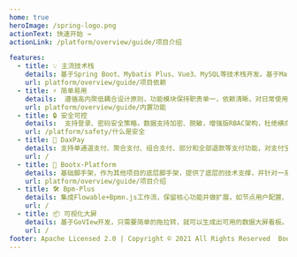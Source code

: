 ```yaml
---
home: true
heroImage: /spring-logo.png
actionText: 快速开始 →
actionLink: /platform/overview/guide/项目介绍

features:
  - title: 💡 主流技术栈
    details: 基于Spring Boot、Mybatis Plus、Vue3、MySQL等技术栈开发。基于Maven模块化设计，易于扩展，核心模块发布到中央仓库，可以直接进行依赖。
    url: platform/overview/guide/项目依赖
  - title: ⚡️ 简单易用
    details:  遵循高内聚低耦合设计原则，功能模块保持职责单一，依赖清晰，对日常使用中见功能进行实现，功能丰富，但不做过度封和设计
    url: platform/overview/guide/内置功能
  - title: 🔒️ 安全可控
    details:  支持登录、密码安全策略，数据支持加密、脱敏，增强版RBAC架构，杜绝横向和垂直越权风险，并对登录、操作、数据变动进行审计记录
    url: /platform/safety/什么是安全
  - title: 🔩 DaxPay
    details: 支持单通道支付、聚合支付、组合支付、部分和全部退款等支付功能，对支付宝、微信、云闪付、现金、钱包、储值卡等多种支付方式进行实现
    url: / 
  - title: 🔑 Bootx-Platform
    details: 基础脚手架，作为其他项目的底层脚手架，提供了底层的技术支撑，并针对一系列通用业务，提供了解决方案。
    url: platform/overview/guide/项目介绍
  - title: 🛠️ Bpm-Plus
    details: 集成Flowable+Bpmn.js工作流，保留核心功能并做扩展，如节点用户配置、驳回处理、任意节点退回、会签比例通过等
    url: /
  - title: 📦 可视化大屏
    details: 基于GoVIew开发，只需要简单的拖拉转，就可以生成出可用的数据大屏看板。
    url: /
footer: Apache Licensed 2.0 | Copyright © 2021 All Rights Reserved  Bootx
---
```

